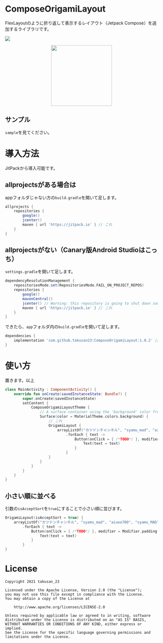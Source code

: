 # ComposeOrigamiLayout
FlexLayoutのように折り返して表示するレイアウト（Jetpack Compose）を追加するライブラリです。

[![](https://jitpack.io/v/takusan23/ComposeOrigamiLayout.svg)](https://jitpack.io/#takusan23/ComposeOrigamiLayout)


<p align="center">
    <img src="https://imgur.com/PhdqoDH.png" width="200">
<p>

## サンプル
`sample`を見てください。

# 導入方法
JitPackから導入可能です。  

## allprojectsがある場合は

appフォルダじゃない方の`build.gradle`を開いて足します。  

```gradle
allprojects {
    repositories {
        google()
        jcenter()
        maven { url 'https://jitpack.io' } // これ
    }
}
```

## allprojectsがない（Canary版Android Studioはこっち）
`settings.gradle`を開いて足します。

```gradle
dependencyResolutionManagement {
    repositoriesMode.set(RepositoriesMode.FAIL_ON_PROJECT_REPOS)
    repositories {
        google()
        mavenCentral()
        jcenter() // Warning: this repository is going to shut down soon
        maven { url 'https://jitpack.io' } // これ
    }
}
```

できたら、`app`フォルダ内の`build.gradle`を開いて足します。

```gradle
dependencies {
    implementation 'com.github.takusan23:ComposeOrigamiLayout:1.0.2' // バージョンは最新のを使って
}
```

# 使い方
置きます。以上

```kotlin
class MainActivity : ComponentActivity() {
    override fun onCreate(savedInstanceState: Bundle?) {
        super.onCreate(savedInstanceState)
        setContent {
            ComposeOrigamiLayoutTheme {
                // A surface container using the 'background' color from the theme
                Surface(color = MaterialTheme.colors.background) {
                    // これ
                    OrigamiLayout {
                        arrayListOf("カツドンチャンネル", "syamu_mad", "aiueo700", "syamu_MAD", "オフ会0人", "シャム本編リンク", "浜崎順平", "大物youtuberシリーズ", "なちゅらる9", "シャム総集編リンク")
                            .forEach { text ->
                                Button(onClick = { /*TODO*/ }, modifier = Modifier.padding(10.dp)) {
                                    Text(text = text)
                                }
                            }
                    }
                }
            }
        }
    }
}
```

## 小さい順に並べる

引数の`isAcceptSort`を`true`にすることで小さい順に並びます。

```kotlin
OrigamiLayout(isAcceptSort = true) {
    arrayListOf("カツドンチャンネル", "syamu_mad", "aiueo700", "syamu_MAD", "オフ会0人", "シャム本編リンク", "浜崎順平", "大物youtuberシリーズ", "なちゅらる9", "シャム総集編リンク")
        .forEach { text ->
            Button(onClick = { /*TODO*/ }, modifier = Modifier.padding(10.dp)) {
                Text(text = text)
            }
        }
}
```

# License

```
Copyright 2021 takusan_23

Licensed under the Apache License, Version 2.0 (the "License");
you may not use this file except in compliance with the License.
You may obtain a copy of the License at

    http://www.apache.org/licenses/LICENSE-2.0

Unless required by applicable law or agreed to in writing, software
distributed under the License is distributed on an "AS IS" BASIS,
WITHOUT WARRANTIES OR CONDITIONS OF ANY KIND, either express or implied.
See the License for the specific language governing permissions and
limitations under the License.
```